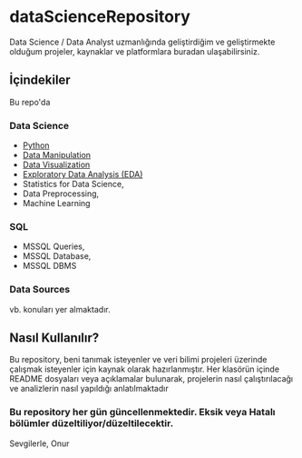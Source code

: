 # dataScienceRepository
Data Science / Data Analyst uzmanlığında geliştirdiğim ve geliştirmekte olduğum projeler, kaynaklar ve platformlara buradan ulaşabilirsiniz.    

## İçindekiler

Bu repo'da 

 ### Data Science
 * [Python](https://github.com/onurcakili/dataScienceRepository/tree/main/02_Python_Repository/01_Python)
 * [Data Manipulation](https://github.com/onurcakili/dataScienceRepository/tree/main/02_Python_Repository/02_Data_Manipulation)
 * [Data Visualization](https://github.com/onurcakili/dataScienceRepository/tree/main/02_Python_Repository/03_Data_Visualization)
 * [Exploratory Data Analysis (EDA)](https://github.com/onurcakili/dataScienceRepository/tree/main/02_Python_Repository/04_Exploratory_Data_Analysis_EDA)
 * Statistics for Data Science,
 * Data Preprocessing,
 * Machine Learning

### SQL
* MSSQL Queries,
* MSSQL Database,
* MSSQL DBMS

### Data Sources
vb. konuları yer almaktadır.

## Nasıl Kullanılır?
Bu repository, beni tanımak isteyenler ve veri bilimi projeleri üzerinde çalışmak isteyenler için kaynak olarak hazırlanmıştır.
Her klasörün içinde README dosyaları veya açıklamalar bulunarak, projelerin nasıl çalıştırılacağı ve analizlerin nasıl yapıldığı anlatılmaktadır

### Bu repository her gün güncellenmektedir. Eksik veya Hatalı bölümler düzeltiliyor/düzeltilecektir.

Sevgilerle,
Onur
